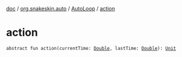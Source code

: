 [doc](../../index.md) / [org.snakeskin.auto](../index.md) / [AutoLoop](index.md) / [action](./action.md)

# action

`abstract fun action(currentTime: `[`Double`](https://kotlinlang.org/api/latest/jvm/stdlib/kotlin/-double/index.html)`, lastTime: `[`Double`](https://kotlinlang.org/api/latest/jvm/stdlib/kotlin/-double/index.html)`): `[`Unit`](https://kotlinlang.org/api/latest/jvm/stdlib/kotlin/-unit/index.html)